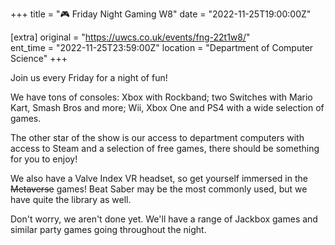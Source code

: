 +++
title = "🎮 Friday Night Gaming W8"
date = "2022-11-25T19:00:00Z"

[extra]
original = "https://uwcs.co.uk/events/fng-22t1w8/"    
ent_time = "2022-11-25T23:59:00Z"
location = "Department of Computer Science"
+++

Join us every Friday for a night of fun\!

We have tons of consoles: Xbox with Rockband; two Switches with Mario Kart, Smash Bros and more; Wii, Xbox One and PS4 with a wide selection of games.

The other star of the show is our access to department computers with access to Steam and a selection of free games, there should be something for you to enjoy\!

We also have a Valve Index VR headset, so get yourself immersed in the ~~Metaverse~~ games\! Beat Saber may be the most commonly used, but we have quite the library as well.

Don't worry, we aren't done yet. We'll have a range of Jackbox games and similar party games going throughout the night.

